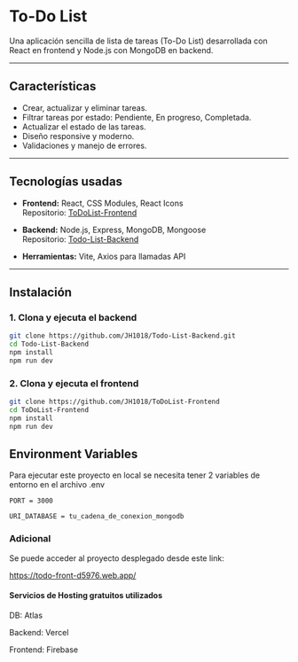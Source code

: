 # To-Do List

Una aplicación sencilla de lista de tareas (To-Do List) desarrollada con React en frontend y Node.js con MongoDB en backend.

---

## Características

- Crear, actualizar y eliminar tareas.
- Filtrar tareas por estado: Pendiente, En progreso, Completada.
- Actualizar el estado de las tareas.
- Diseño responsive y moderno.
- Validaciones y manejo de errores.

---

## Tecnologías usadas

- **Frontend:** React, CSS Modules, React Icons  
  Repositorio: [ToDoList-Frontend](https://github.com/JH1018/ToDoList-Frontend)

- **Backend:** Node.js, Express, MongoDB, Mongoose  
  Repositorio: [Todo-List-Backend](https://github.com/JH1018/Todo-List-Backend)

- **Herramientas:** Vite, Axios para llamadas API

---

## Instalación

### 1. Clona y ejecuta el backend

```bash
git clone https://github.com/JH1018/Todo-List-Backend.git
cd Todo-List-Backend
npm install
npm run dev
```

### 2. Clona y ejecuta el frontend

```bash
git clone https://github.com/JH1018/ToDoList-Frontend
cd ToDoList-Frontend
npm install
npm run dev
```

## Environment Variables

Para ejecutar este proyecto en local se necesita tener 2 variables de entorno en el archivo .env

`PORT = 3000`

`URI_DATABASE = tu_cadena_de_conexion_mongodb`


### Adicional
Se puede acceder al proyecto desplegado desde este link: 

https://todo-front-d5976.web.app/

#### Servicios de Hosting gratuitos utilizados

DB: Atlas

Backend: Vercel

Frontend: Firebase
